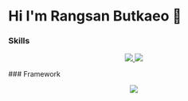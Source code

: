 ### <h1>Hi I'm Rangsan Butkaeo 👋</h1> 


### Skills
<p align="center">
  <a href="https://skillicons.dev">
    <img src="https://skillicons.dev/icons?i=git,docker,c,cs,go" />
  </a>
   <a href="https://skillicons.dev">
    <img src="https://skillicons.dev/icons?i=java,php,vb,js,figma" />
  </a>
</p>
### Framework
<p align="center">
  <a href="https://skillicons.dev">
    <img src="https://skillicons.dev/icons?i=bootstrap,dotnet,react,nodejs" />
  </a>
</p>
<!--
**RangsanB2001/RangsanB2001** is a ✨ _special_ ✨ repository because its `README.md` (this file) appears on your GitHub profile.
 
Here are some ideas to get you started:

- 🔭 I’m currently working on ...
- 🌱 I’m currently learning ...
- 👯 I’m looking to collaborate on ...
- 🤔 I’m looking for help with ...
- 💬 Ask me about ...
- 📫 How to reach me: ...
- 😄 Pronouns: ...
- ⚡ Fun fact: ...
-->
